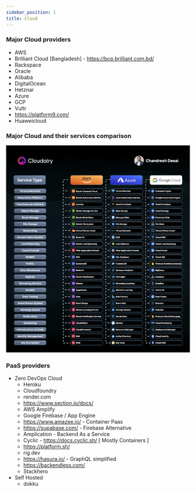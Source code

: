 ```yaml
---
sidebar_position: 1
title: Cloud
---
```


### Major Cloud providers
- AWS
- Brilliant Cloud [Bangladesh] - https://bcp.brilliant.com.bd/
- Rackspace
- Oracle
- Alibaba
- DigitalOcean
- Hetznar
- Azure
- GCP
- Vultr
- https://platform9.com/
- Huaweicloud

### Major Cloud and their services comparison

![img.png](img.png)

### PaaS providers

- Zero DevOps Cloud
  - Heroku
  - Cloudfoundry
  - render.com
  - https://www.section.io/docs/
  - AWS Amplify
  - Google Firebase / App Engine
  - https://www.amazee.io/ - Container Paas
  - https://supabase.com/ - Firebase Alternative
  - Amplication - Backend As a Service
  - Cyclic - https://docs.cyclic.sh/ [ Mostly Containers ]
  - https://platform.sh/
  - rig.dev
  - https://hasura.io/ - GraphQL simplified
  - https://backendless.com/
  - Stackhero
- Self Hosted
  - dokku

